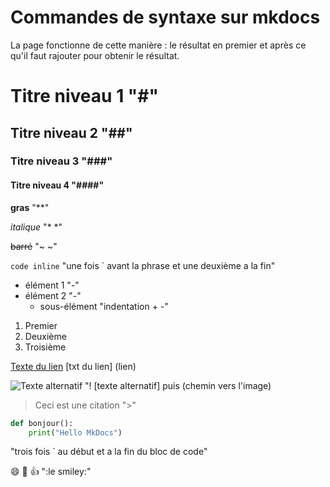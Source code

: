 # Commandes de syntaxe sur mkdocs

La page fonctionne de cette manière : le résultat en premier et après ce qu'il faut rajouter pour obtenir le résultat.
# Titre niveau 1 "#"

## Titre niveau 2 "##"

### Titre niveau 3 "###"

#### Titre niveau 4 "####"

**gras** "**"

*italique* "* *"

~~barré~~ "~ ~"

`code inline` "une fois ` avant la phrase et une deuxième a la fin"

- élément 1 "-"
- élément 2 "-"
  - sous-élément "indentation + -"

1. Premier
2. Deuxième
3. Troisième

[Texte du lien](https://exemple.com) [txt du lien] (lien)

![Texte alternatif](chemin/vers/image.png) "! [texte alternatif] puis (chemin vers l'image)

> Ceci est une citation ">"

```python
def bonjour():
    print("Hello MkDocs")
```
"trois fois ` au début et a la fin du bloc de code"

:smile: :rocket: :+1: ":le smiley:"








